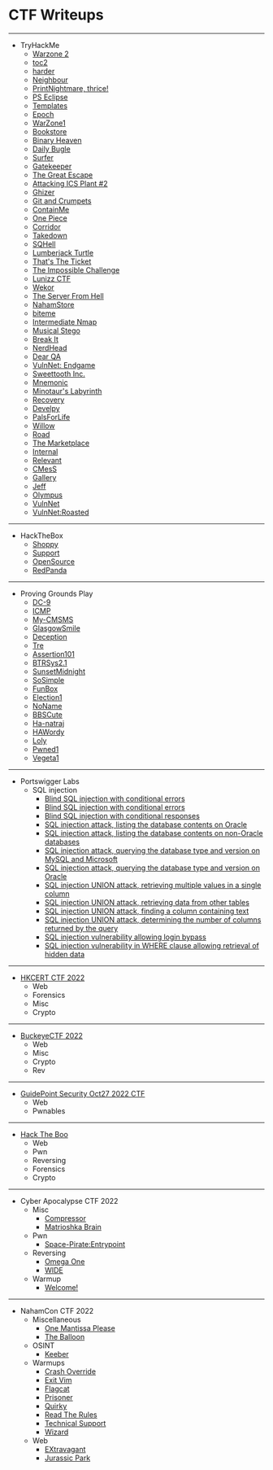 # CTF Writeups

* * *
- TryHackMe
	- [Warzone 2](https://siunam321.github.io/ctf/tryhackme/Warzone2)
	- [toc2](https://siunam321.github.io/ctf/tryhackme/toc2)
	- [harder](https://siunam321.github.io/ctf/tryhackme/harder)
	- [Neighbour](https://siunam321.github.io/ctf/tryhackme/Neighbour)
	- [PrintNightmare, thrice!](https://siunam321.github.io/ctf/tryhackme/PrintNightmare-thrice)
	- [PS Eclipse](https://siunam321.github.io/ctf/tryhackme/PS-Eclipse)
	- [Templates](https://siunam321.github.io/ctf/tryhackme/Templates)
	- [Epoch](https://siunam321.github.io/ctf/tryhackme/Epoch)
	- [WarZone1](https://siunam321.github.io/ctf/tryhackme/WarZone1)
	- [Bookstore](https://siunam321.github.io/ctf/tryhackme/Bookstore)
	- [Binary Heaven](https://siunam321.github.io/ctf/tryhackme/Binary-Heaven)
	- [Daily Bugle](https://siunam321.github.io/ctf/tryhackme/Daily-Bugle)
	- [Surfer](https://siunam321.github.io/ctf/tryhackme/Surfer)
	- [Gatekeeper](https://siunam321.github.io/ctf/tryhackme/Gatekeeper)
	- [The Great Escape](https://siunam321.github.io/ctf/tryhackme/The-Great-Escape)
	- [Attacking ICS Plant #2](https://siunam321.github.io/ctf/tryhackme/Attacking-ICS-Plant-2)
	- [Ghizer](https://siunam321.github.io/ctf/tryhackme/Ghizer/)
	- [Git and Crumpets](https://siunam321.github.io/ctf/tryhackme/Git-and-Crumpets/)
	- [ContainMe](https://siunam321.github.io/ctf/tryhackme/ContainMe/)
	- [One Piece](https://siunam321.github.io/ctf/tryhackme/One-Piece/)
	- [Corridor](https://siunam321.github.io/ctf/tryhackme/Corridor/)
	- [Takedown](https://siunam321.github.io/ctf/tryhackme/Takedown/)
	- [SQHell](https://siunam321.github.io/ctf/tryhackme/SQHell/)
	- [Lumberjack Turtle](https://siunam321.github.io/ctf/tryhackme/Lumberjack-Turtle/)
	- [That's The Ticket](https://siunam321.github.io/ctf/tryhackme/Thats-The-Ticket/)
	- [The Impossible Challenge](https://siunam321.github.io/ctf/tryhackme/The-Impossible-Challenge/)
	- [Lunizz CTF](https://siunam321.github.io/ctf/tryhackme/Lunizz-CTF/)
	- [Wekor](https://siunam321.github.io/ctf/tryhackme/Wekor/)
	- [The Server From Hell](https://siunam321.github.io/ctf/tryhackme/The-Server-From-Hell/)
	- [NahamStore](https://siunam321.github.io/ctf/tryhackme/NahamStore/)
	- [biteme](https://siunam321.github.io/ctf/tryhackme/biteme/)
	- [Intermediate Nmap](https://siunam321.github.io/ctf/tryhackme/Intermediate-Nmap/)
	- [Musical Stego](https://siunam321.github.io/ctf/tryhackme/Musical-Stego/)
	- [Break It](https://siunam321.github.io/ctf/tryhackme/Break-It/)
	- [NerdHead](https://siunam321.github.io/ctf/tryhackme/NerdHead/)
	- [Dear QA](https://siunam321.github.io/ctf/tryhackme/Dear-QA/)
	- [VulnNet: Endgame](https://siunam321.github.io/ctf/tryhackme/VulnNet-Endgame/)
	- [Sweettooth Inc.](https://siunam321.github.io/ctf/tryhackme/Sweettooth-Inc/)
	- [Mnemonic](https://siunam321.github.io/ctf/tryhackme/Mnemonic/)
	- [Minotaur's Labyrinth](https://siunam321.github.io/ctf/tryhackme/Minotaur's-Labyrinth/)
	- [Recovery](https://siunam321.github.io/ctf/tryhackme/Recovery/)
	- [Develpy](https://siunam321.github.io/ctf/tryhackme/Develpy/)
	- [PalsForLife](https://siunam321.github.io/ctf/tryhackme/PalsForLife/)
	- [Willow](https://siunam321.github.io/ctf/tryhackme/Willow/)
	- [Road](https://siunam321.github.io/ctf/tryhackme/Road/)
	- [The Marketplace](https://siunam321.github.io/ctf/tryhackme/The-Marketplace/)
	- [Internal](https://siunam321.github.io/ctf/tryhackme/Internal/)
	- [Relevant](https://siunam321.github.io/ctf/tryhackme/Relevant/)
	- [CMesS](https://siunam321.github.io/ctf/tryhackme/CMesS/)
	- [Gallery](https://siunam321.github.io/ctf/tryhackme/Gallery/)
	- [Jeff](https://siunam321.github.io/ctf/tryhackme/Jeff/)
	- [Olympus](https://siunam321.github.io/ctf/tryhackme/Olympus/)
	- [VulnNet](https://siunam321.github.io/ctf/tryhackme/VulnNet/)
	- [VulnNet:Roasted](https://siunam321.github.io/ctf/tryhackme/VulnNet:Roasted/)

* * *
- HackTheBox
	- [Shoppy](https://siunam321.github.io/ctf/hackthebox/Shoppy/)
	- [Support](https://siunam321.github.io/ctf/hackthebox/Support/)
	- [OpenSource](https://siunam321.github.io/ctf/hackthebox/OpenSource/)
	- [RedPanda](https://siunam321.github.io/ctf/hackthebox/RedPanda/)

* * *
- Proving Grounds Play
	- [DC-9](https://siunam321.github.io/ctf/pgplay/DC-9/)
	- [ICMP](https://siunam321.github.io/ctf/pgplay/ICMP/)
	- [My-CMSMS](https://siunam321.github.io/ctf/pgplay/My-CMSMS/)
	- [GlasgowSmile](https://siunam321.github.io/ctf/pgplay/GlasgowSmile/)
	- [Deception](https://siunam321.github.io/ctf/pgplay/Deception/)
	- [Tre](https://siunam321.github.io/ctf/pgplay/Tre/)
	- [Assertion101](https://siunam321.github.io/ctf/pgplay/Assertion101/)
	- [BTRSys2.1](https://siunam321.github.io/ctf/pgplay/BTRSys2.1/)
	- [SunsetMidnight](https://siunam321.github.io/ctf/pgplay/SunsetMidnight/)
	- [SoSimple](https://siunam321.github.io/ctf/pgplay/SoSimple/)
	- [FunBox](https://siunam321.github.io/ctf/pgplay/FunBox/)
	- [Election1](https://siunam321.github.io/ctf/pgplay/Election1/)
	- [NoName](https://siunam321.github.io/ctf/pgplay/NoName/)
	- [BBSCute](https://siunam321.github.io/ctf/pgplay/BBSCute/)
	- [Ha-natraj](https://siunam321.github.io/ctf/pgplay/Ha-natraj/)
	- [HAWordy](https://siunam321.github.io/ctf/pgplay/HAWordy/)
	- [Loly](https://siunam321.github.io/ctf/pgplay/Loly/)
	- [Pwned1](https://siunam321.github.io/ctf/pgplay/Pwned1/)
	- [Vegeta1](https://siunam321.github.io/ctf/pgplay/Vegeta1/)

* * *
- Portswigger Labs
	- SQL injection
		- [Blind SQL injection with conditional errors](https://siunam321.github.io/ctf/portswigger-labs/SQL-Injection/sqli-13)
		- [Blind SQL injection with conditional errors](https://siunam321.github.io/ctf/portswigger-labs/SQL-Injection/sqli-12)
		- [Blind SQL injection with conditional responses](https://siunam321.github.io/ctf/portswigger-labs/SQL-Injection/sqli-11)
		- [SQL injection attack, listing the database contents on Oracle](https://siunam321.github.io/ctf/portswigger-labs/SQL-Injection/sqli-10)
		- [SQL injection attack, listing the database contents on non-Oracle databases](https://siunam321.github.io/ctf/portswigger-labs/SQL-Injection/sqli-9)
		- [SQL injection attack, querying the database type and version on MySQL and Microsoft](https://siunam321.github.io/ctf/portswigger-labs/SQL-Injection/sqli-8)
		- [SQL injection attack, querying the database type and version on Oracle](https://siunam321.github.io/ctf/portswigger-labs/SQL-Injection/sqli-7)
		- [SQL injection UNION attack, retrieving multiple values in a single column](https://siunam321.github.io/ctf/portswigger-labs/SQL-Injection/sqli-6)
		- [SQL injection UNION attack, retrieving data from other tables](https://siunam321.github.io/ctf/portswigger-labs/SQL-Injection/sqli-5)
		- [SQL injection UNION attack, finding a column containing text](https://siunam321.github.io/ctf/portswigger-labs/SQL-Injection/sqli-4)
		- [SQL injection UNION attack, determining the number of columns returned by the query](https://siunam321.github.io/ctf/portswigger-labs/SQL-Injection/sqli-3)
		- [SQL injection vulnerability allowing login bypass](https://siunam321.github.io/ctf/portswigger-labs/SQL-Injection/sqli-2)
		- [SQL injection vulnerability in WHERE clause allowing retrieval of hidden data](https://siunam321.github.io/ctf/portswigger-labs/SQL-Injection/sqli-1)

* * *
- [HKCERT CTF 2022](https://siunam321.github.io/ctf/HKCERT-CTF-2022/)
	- Web
	- Forensics
	- Misc
	- Crypto

* * *
- [BuckeyeCTF 2022](https://siunam321.github.io/ctf/BuckeyeCTF-2022/)
	- Web
	- Misc
	- Crypto
	- Rev

* * *
- [GuidePoint Security Oct27 2022 CTF](https://siunam321.github.io/ctf/GuidePoint-Security-Oct27-2022/)
	- Web
	- Pwnables

* * *
- [Hack The Boo](https://siunam321.github.io/ctf/hacktheboo/)
	- Web
	- Pwn
	- Reversing
	- Forensics
	- Crypto

* * *
- Cyber Apocalypse CTF 2022
	- Misc
		- [Compressor](https://siunam321.github.io/ctf/cactf2022/Misc/Compressor/)
		- [Matrioshka Brain](https://siunam321.github.io/ctf/cactf2022/Misc/Matrioshka-Brain/)
	- Pwn
		- [Space-Pirate:Entrypoint](https://siunam321.github.io/ctf/cactf2022/Pwn/Space-Pirate:Entrypoint/)
	- Reversing
		- [Omega One](https://siunam321.github.io/ctf/cactf2022/Reversing/Omega-One/)
		- [WIDE](https://siunam321.github.io/ctf/cactf2022/Reversing/WIDE/)
	- Warmup
		- [Welcome!](https://siunam321.github.io/ctf/cactf2022/Warmup/Welcome!/)

* * *
- NahamCon CTF 2022
	- Miscellaneous
		- [One Mantissa Please](https://siunam321.github.io/ctf/nahamconctf2022/Miscellaneous/One-Mantissa-Please/)
		- [The Balloon](https://siunam321.github.io/ctf/nahamconctf2022/Miscellaneous/The-Balloon/)
	- OSINT
		- [Keeber](https://siunam321.github.io/ctf/nahamconctf2022/OSINT/Keeber/)
	- Warmups
		- [Crash Override](https://siunam321.github.io/ctf/nahamconctf2022/Warmups/Crash-Override/)
		- [Exit Vim](https://siunam321.github.io/ctf/nahamconctf2022/Warmups/Exit-Vim/)
		- [Flagcat](https://siunam321.github.io/ctf/nahamconctf2022/Warmups/Flagcat/)
		- [Prisoner](https://siunam321.github.io/ctf/nahamconctf2022/Warmups/Prisoner/)
		- [Quirky](https://siunam321.github.io/ctf/nahamconctf2022/Warmups/Quirky/)
		- [Read The Rules](https://siunam321.github.io/ctf/nahamconctf2022/Warmups/Read-The-Rules/)
		- [Technical Support](https://siunam321.github.io/ctf/nahamconctf2022/Warmups/Technical-Support/)
		- [Wizard](https://siunam321.github.io/ctf/nahamconctf2022/Warmups/Wizard/)
	- Web
		- [EXtravagant](https://siunam321.github.io/ctf/nahamconctf2022/Web/EXtravagant/)
		- [Jurassic Park](https://siunam321.github.io/ctf/nahamconctf2022/Web/Jurassic-Park/)
